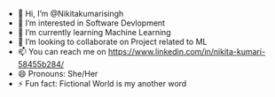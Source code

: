 - 👋 Hi, I’m @Nikitakumarisingh
- 👀 I’m interested in Software Devlopment 
- 🌱 I’m currently learning Machine Learning 
- 💞️ I’m looking to collaborate on Project related to ML
- 📫 You can reach me on https://www.linkedin.com/in/nikita-kumari-58455b284/
- 😄 Pronouns: She/Her
- ⚡ Fun fact: Fictional World is my another word 

<!---
Nikitakumarisingh/Nikitakumarisingh is a ✨ special ✨ repository because its `README.md` (this file) appears on your GitHub profile.
You can click the Preview link to take a look at your changes.
--->
